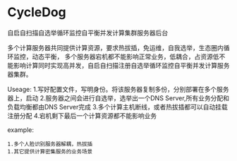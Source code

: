 # CycleDog
自启自扫描自选举循环监控自平衡并发计算集群服务器后台


多个计算服务器共同提供计算资源，要求热拔插，免运维，自我选举，生态圈内循环监控，动态平衡， 多个服务器宕机都不能影响正常业务，低耦合，占资源低不能影响计算同时实现高并发，自启自扫描注册自选举循环监控自平衡并发计算服务器集群。

Useage: 
  1.写好配置文件，写明身份。将该服务器复制多份，分别部署在多个服务器上，启动 
  2.服务器之间会进行自选举，选举出一个DNS Server,所有业务分配和负载均衡都由DNS Server完成 
  3.多个计算主机断线，或者热拔插都可以自动挂载注册分配 
  4.宕机剩下最后一个计算资源都不能影响业务

example:

    1.多个人脸识别服务器解耦，热拔插
    1.其它提供计算密集服务的业务场景
